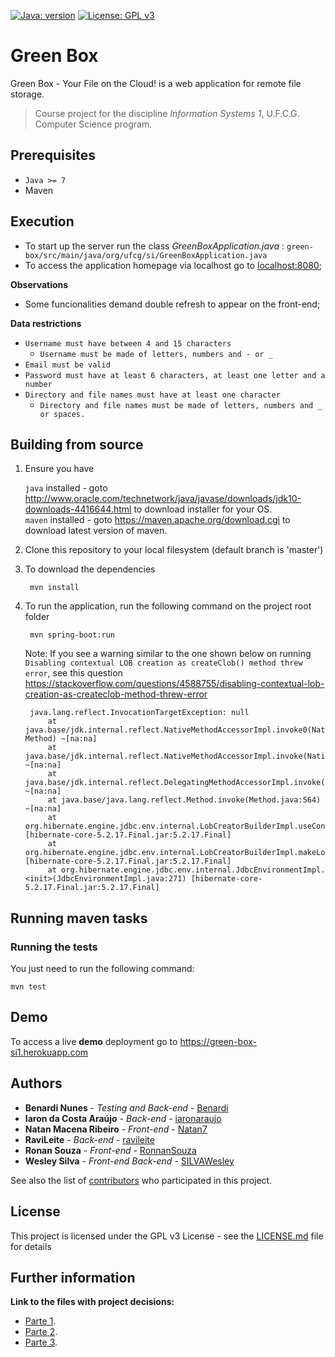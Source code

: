 [![Java: version](https://img.shields.io/badge/JAVA-%3E%3D%207-blue.svg)](https://www.oracle.com/technetwork/java/javase/overview/java8-2100321.html)
[![License: GPL v3](https://img.shields.io/badge/License-GPLv3-blue.svg)](https://www.gnu.org/licenses/gpl-3.0)

# Green Box

 Green Box - Your File on the Cloud! is a web application for remote file storage. 

> Course project for the discipline *Information Systems 1*, U.F.C.G. Computer Science program.

## Prerequisites

* `Java >= 7`
* Maven

## Execution
- To start up the server run the class *GreenBoxApplication.java* : `green-box/src/main/java/org/ufcg/si/GreenBoxApplication.java`
- To access the application homepage via localhost go to [localhost:8080](http://localhost:8080/);

**Observations**

- Some funcionalities demand double refresh to appear on the front-end;


**Data restrictions**
- `Username must have between 4 and 15 characters`
  -  `Username must be made of letters, numbers and - or _`
- `Email must be valid`
- `Password must have at least 6 characters, at least one letter and a number`
- `Directory and file names must have at least one character` 
  - `Directory and file names must be made of letters, numbers and _ or spaces.`

## Building from source

1. Ensure you have 

   ```java``` installed - goto http://www.oracle.com/technetwork/java/javase/downloads/jdk10-downloads-4416644.html to download installer for your OS.    
   ```maven``` installed - goto https://maven.apache.org/download.cgi to download latest version of maven.

1. Clone this repository to your local filesystem (default branch is 'master')

1. To download the dependencies
   ```
    mvn install
   ```

1. To run the application, run the following command on the project root folder

   ```
    mvn spring-boot:run
   ```

   Note: If you see a warning similar to the one shown below on running `Disabling contextual LOB creation as createClob() method threw error`, see this question https://stackoverflow.com/questions/4588755/disabling-contextual-lob-creation-as-createclob-method-threw-error

   ```
    java.lang.reflect.InvocationTargetException: null
        at java.base/jdk.internal.reflect.NativeMethodAccessorImpl.invoke0(Native Method) ~[na:na]
        at java.base/jdk.internal.reflect.NativeMethodAccessorImpl.invoke(NativeMethodAccessorImpl.java:62) ~[na:na]
        at java.base/jdk.internal.reflect.DelegatingMethodAccessorImpl.invoke(DelegatingMethodAccessorImpl.java:43) ~[na:na]
        at java.base/java.lang.reflect.Method.invoke(Method.java:564) ~[na:na]
        at org.hibernate.engine.jdbc.env.internal.LobCreatorBuilderImpl.useContextualLobCreation(LobCreatorBuilderImpl.java:113) [hibernate-core-5.2.17.Final.jar:5.2.17.Final]
        at org.hibernate.engine.jdbc.env.internal.LobCreatorBuilderImpl.makeLobCreatorBuilder(LobCreatorBuilderImpl.java:54) [hibernate-core-5.2.17.Final.jar:5.2.17.Final]
        at org.hibernate.engine.jdbc.env.internal.JdbcEnvironmentImpl.<init>(JdbcEnvironmentImpl.java:271) [hibernate-core-5.2.17.Final.jar:5.2.17.Final]
   ```
## Running maven tasks

### Running the tests

You just need to run the following command:

`mvn test`

## Demo
 To access a live **demo** deployment go to https://green-box-si1.herokuapp.com

## Authors

* **Benardi Nunes** - *Testing and Back-end* - [Benardi](https://github.com/Benardi)
* **Iaron da Costa Araújo** - *Back-end* - [iaronaraujo](https://github.com/iaronaraujo)
* **Natan Macena Ribeiro** - *Front-end* - [Natan7](https://github.com/Natan7)
* **RaviLeite** - *Back-end* - [ravileite](https://github.com/ravileite)
* **Ronan Souza** - *Front-end* - [RonnanSouza](https://github.com/RonnanSouza)
* **Wesley Silva** - *Front-end Back-end* - [SILVAWesley](https://github.com/SILVAWesley)

See also the list of [contributors](https://github.com/the-green-box/green-box/contributors) who participated in this project.

## License

This project is licensed under the GPL v3 License - see the [LICENSE.md](LICENSE.md) file for details

## Further information

**Link to the files with project decisions:**
- [Parte 1](https://docs.google.com/a/ccc.ufcg.edu.br/document/d/1UiMmcIcAxkNDWNESD-hiz2iYHh934GrmqlwTLSeR4oA/edit?usp=sharing).
- [Parte 2](https://docs.google.com/a/ccc.ufcg.edu.br/document/d/1wrVjfn9iEbF9c0AOgRZd7funolg8Pzj761QL75_xqao/edit?usp=sharing).
- [Parte 3](https://docs.google.com/a/ccc.ufcg.edu.br/document/d/1ZT_eIiIiDkF6JBpxURnH-kjoP4PFzgvg0VwJg5RYqD4/edit?usp=sharing).
